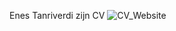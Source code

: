 Enes Tanriverdi zijn CV
![CV_Website](https://github.com/user-attachments/assets/de199b39-6165-4d19-a09b-023d0a8add78)
